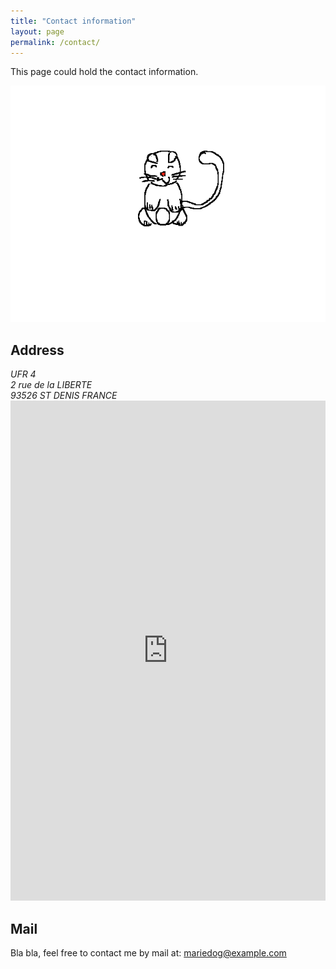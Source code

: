 ```yaml
---
title: "Contact information"
layout: page
permalink: /contact/
---
```


This page could hold the contact information.

<img src="/images/catPurr.gif" alt="Cat purring">

## Address

<address>
  UFR 4<br />
  2 rue de la LIBERTE<br />
  93526 ST DENIS FRANCE
</address>

<iframe src="https://www.google.com/maps/embed?pb=!1m18!1m12!1m3!1d10447.584500106022!2d2.354773456753722!3d48.944919045211655!2m3!1f0!2f0!3f0!3m2!1i1024!2i768!4f13.1!3m3!1m2!1s0x47e6695017810e3d%3A0x95196baf9263e53a!2sUniversity+Paris+8!5e0!3m2!1sen!2sch!4v1529411540178"
width="100%" height="800em" frameborder="0" style="border:0" allowfullscreen></iframe>

<!--
<iframe src="https://www.google.com/maps/embed?pb=!1m18!1m12!1m3!1d10447.584500106022!2d2.354773456753722!3d48.944919045211655!2m3!1f0!2f0!3f0!3m2!1i1024!2i768!4f13.1!3m3!1m2!1s0x47e6695017810e3d%3A0x95196baf9263e53a!2sUniversity+Paris+8!5e0!3m2!1sen!2sch!4v1529411540178"
width="600" height="450" frameborder="0" style="border:0" allowfullscreen></iframe>
-->

## Mail

Bla bla, feel free to contact me by mail at:
<a href="mailto:{{- site.email -}}"><span class="label">mariedog@example.com</span></a>
